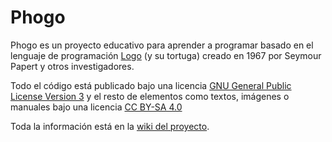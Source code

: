 # Phogo
Phogo es un proyecto educativo para aprender a programar basado en el lenguaje de programación [Logo](https://en.wikipedia.org/wiki/Logo_(programming_language)) (y su tortuga) creado en 1967 por Seymour Papert y otros investigadores.

Todo el código está publicado bajo una licencia [GNU General Public License Version 3](http://www.gnu.org/licenses/gpl-3.0.html) y el resto de elementos como textos, imágenes o manuales bajo una licencia [CC BY-SA 4.0](https://creativecommons.org/licenses/by-sa/4.0/)

Toda la información está en la [wiki del proyecto](https://github.com/CRM-UAM/wiki).
